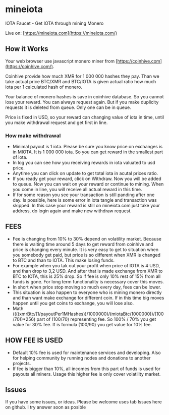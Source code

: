 # mineiota
IOTA Faucet - Get IOTA through mining Monero

Live on: [https://mineiota.com](https://mineiota.com/)

##  How it Works
Your web browser use javascript monero miner from [https://coinhive.com](https://coinhive.com/).

Coinhive provide how much XMR for 1 000 000 hashes they pay. Than we take actual price BTC/XMR and BTC/IOTA is given actual ratio how much iota per 1 calculated hash of monero.

Your balance of monero hashes is save in coinhive database. So you cannot lose your reward. You can always request again. But if you make duplicity requests it is deleted from queue. Only one can be in queue.

Price is fixed in USD, so your reward can changing value of iota in time, until you make withdrawal request and get first in line.

### How make withdrawal
* Minimal payout is 1 iota. Please be sure you know price on exchanges is in MIOTA. It is 1 000 000 iota. So you can get reward in the smallest part of iota.
* In log you can see how you receiving rewards in iota valuated to usd price.
* Anytime you can click on update to get total iota in acutal prices ratio.
* If you ready get your reward, click on Withdraw. Now you will be added to queue. Now you can wait on your reward or continue to mining. When you come in line, you will receive all actual reward in this time.
* If for some reason you see your transaction is still panding after one day. Is possible, here is some error in iota tangle and transaction was skipped. In this case your reward is still on mineiota.com just
take your address, do login again and make new withdraw request.

## FEES
* Fee is changing from 10% to 30% depend on volatility market. Because there is waiting  time around 5 days to get reward from coinhive and price is changing every minute. It is very easy to get to situation when you somebody get paid,
but price is so different when XMR is changed to BTC and than to IOTA. This make losing funds.
* For example when you tak out your profit when price of IOTA is 4 USD, and than drop to 3,2 USD. And after that is made exchange from XMR to BTC to IOTA, this is 25% drop. So if fee is only 10% rest of 15% from all funds is gone.
For long term functionality is necessary cover this moves.
* In short when price stop moving so much every day, fees can be lower.
* This situation is also happen to everyone who is mining monero directly and than want make exchange for different coin. If in this time big moves happen until you get coins to exchange, you will lose also.
* Math ((((xmrBtc/(1/payoutPer1MHashes))/1000000)/(miotaBtc/1000000))/(100/70))*256) part of (100/70) representing fee. So 100% / 70% you get value for 30% fee. If is formula (100/90) you get value for 10% fee.


## HOW FEE IS USED
* Default 10% fee is used for maintenance services and developing. Also for helping community by running nodes and donations to another projects.
* If fee is bigger than 10%, all incomes from this part of funds is used for payouts all miners. Usage this higher fee is only cover volatility market.

## Issues
If you have some issues, or ideas. Please be welcome uses tab Issues here on github. I try answer soon as posible


